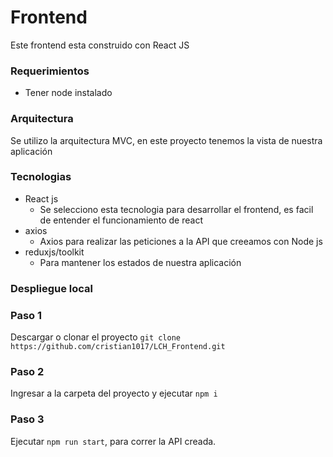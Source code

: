 # Frontend 
Este frontend esta construido con React JS

### Requerimientos
- Tener node instalado

### Arquitectura
Se utilizo la arquitectura MVC, en este proyecto tenemos la vista de nuestra aplicación

### Tecnologias
- React js
	- Se selecciono esta tecnologia para desarrollar el frontend, es facil de entender el funcionamiento de react
- axios
	- Axios para realizar las peticiones a la API que creeamos con Node js
- reduxjs/toolkit
	- Para mantener los estados de nuestra aplicación

### Despliegue local
### Paso 1
Descargar o clonar el proyecto `git clone https://github.com/cristian1017/LCH_Frontend.git`
### Paso 2
Ingresar a la carpeta del proyecto y ejecutar `npm i`
### Paso 3
Ejecutar `npm run start`, para correr la API creada.
